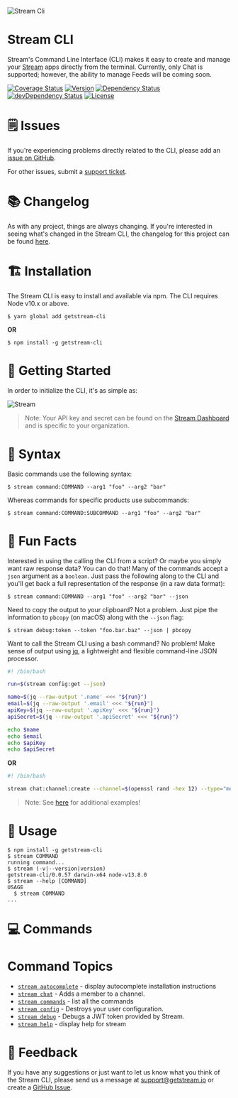 ![Stream Cli](https://i.imgur.com/H8AScTq.png)

# Stream CLI

Stream's Command Line Interface (CLI) makes it easy to create and manage your [Stream](https://getstream.io) apps directly from the terminal. Currently, only Chat is supported; however, the ability to manage Feeds will be coming soon.

[![Coverage Status](https://coveralls.io/repos/github/GetStream/stream-cli/badge.svg?branch=master)](https://coveralls.io/github/GetStream/stream-cli?branch=master)
[![Version](https://img.shields.io/npm/v/getstream-cli.svg)](https://npmjs.org/package/getstream-cli)
[![Dependency Status](https://david-dm.org/getstream/stream-cli/status.svg)](https://david-dm.org/getstream/stream-cli)
[![devDependency Status](https://david-dm.org/getstream/stream-cli/dev-status.svg)](https://david-dm.org/getstream/stream-cli?type=dev)
[![License](https://img.shields.io/npm/l/getstream-cli.svg)](https://github.com/getstream/stream-cli/blob/master/package.json)

# 🗒 Issues

If you're experiencing problems directly related to the CLI, please add an [issue on GitHub](https://github.com/getstream/stream-cli/issues).

For other issues, submit a [support ticket](https://getstream.io/support).

# 📚 Changelog

As with any project, things are always changing. If you're interested in seeing what's changed in the Stream CLI, the changelog for this project can be found [here](https://github.com/getstream/stream/blob/master/CHANGELOG.md).

# 🏗 Installation

The Stream CLI is easy to install and available via npm. The CLI requires Node v10.x or above.

```sh-session
$ yarn global add getstream-cli
```

**OR**

```sh-session
$ npm install -g getstream-cli
```

# 🚀 Getting Started

In order to initialize the CLI, it's as simple as:

![Stream](https://i.imgur.com/SA9uMQ1.png)

> Note: Your API key and secret can be found on the [Stream Dashboard](https://getstream.io/dashboard) and is specific to your organization.

# 🔨 Syntax

Basic commands use the following syntax:

```sh-session
$ stream command:COMMAND --arg1 "foo" --arg2 "bar"
```

Whereas commands for specific products use subcommands:

```sh-session
$ stream command:COMMAND:SUBCOMMAND --arg1 "foo" --arg2 "bar"
```

# 🎩 Fun Facts

Interested in using the calling the CLI from a script? Or maybe you simply want raw response data? You can do that! Many of the commands accept a `json` argument as a `boolean`. Just pass the following along to the CLI and you'll get back a full representation of the response (in a raw data format):

```sh-session
$ stream command:COMMAND --arg1 "foo" --arg2 "bar" --json
```

Need to copy the output to your clipboard? Not a problem. Just pipe the information to `pbcopy` (on macOS) along with the `--json` flag:

```sh-session
$ stream debug:token --token "foo.bar.baz" --json | pbcopy
```

Want to call the Stream CLI using a bash command? No problem! Make sense of output using [jq](https://stedolan.github.io/jq/), a lightweight and flexible command-line JSON processor.

```bash
#! /bin/bash

run=$(stream config:get --json)

name=$(jq --raw-output '.name' <<< "${run}")
email=$(jq --raw-output '.email' <<< "${run}")
apiKey=$(jq --raw-output '.apiKey' <<< "${run}")
apiSecret=$(jq --raw-output '.apiSecret' <<< "${run}")

echo $name
echo $email
echo $apiKey
echo $apiSecret
```

**OR**

```bash
#! /bin/bash

stream chat:channel:create --channel=$(openssl rand -hex 12) --type="messaging" --name="CLI" --json | jq '.'
```

> Note: See [here](https://github.com/GetStream/stream-cli/tree/master/examples/bash) for additional examples!

# 🥳‍ Usage

<!-- usage -->
```sh-session
$ npm install -g getstream-cli
$ stream COMMAND
running command...
$ stream (-v|--version|version)
getstream-cli/0.0.57 darwin-x64 node-v13.8.0
$ stream --help [COMMAND]
USAGE
  $ stream COMMAND
...
```
<!-- usagestop -->

# 💻 Commands

<!-- commands -->
# Command Topics

* [`stream autocomplete`](docs/autocomplete.md) - display autocomplete installation instructions
* [`stream chat`](docs/chat.md) - Adds a member to a channel.
* [`stream commands`](docs/commands.md) - list all the commands
* [`stream config`](docs/config.md) - Destroys your user configuration.
* [`stream debug`](docs/debug.md) - Debugs a JWT token provided by Stream.
* [`stream help`](docs/help.md) - display help for stream

<!-- commandsstop -->

# 📣 Feedback

If you have any suggestions or just want to let us know what you think of the Stream CLI, please send us a message at support@getstream.io or create a [GitHub Issue](https://github.com/getstream/stream-cli/issues).
